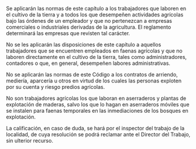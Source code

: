 Se aplicarán las normas de este capítulo a los trabajadores que laboren en el cultivo de la tierra y a todos los que desempeñen actividades agrícolas bajo las órdenes de un empleador y que no pertenezcan a empresas comerciales o industriales derivadas de la agricultura. El reglamento determinará las empresas que revisten tal carácter.

No se les aplicarán las disposiciones de este capítulo a aquellos trabajadores que se encuentren empleados en faenas agrícolas y que no laboren directamente en el cultivo de la tierra, tales como administradores, contadores o que, en general, desempeñen labores administrativas.

No se aplicarán las normas de este Código a los contratos de arriendo, mediería, aparcería u otros en virtud de los cuales las personas exploten por su cuenta y riesgo predios agrícolas.

No son trabajadores agrícolas los que laboran en aserraderos y plantas de explotación de maderas, salvo los que lo hagan en aserraderos móviles que se instalen para faenas temporales en las inmediaciones de los bosques en explotación.

La calificación, en caso de duda, se hará por el inspector del trabajo de la localidad, de cuya resolución se podrá reclamar ante el Director del Trabajo, sin ulterior recurso.